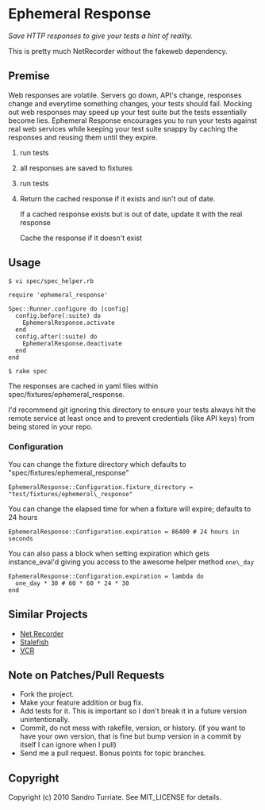 Ephemeral Response
==================

_Save HTTP responses to give your tests a hint of reality._

This is pretty much NetRecorder without the fakeweb dependency.

## Premise

Web responses are volatile. Servers go down, API's change, responses change and
everytime something changes, your tests should fail. Mocking out web responses
may speed up your test suite but the tests essentially become lies. Ephemeral
Response encourages you to run your tests against real web services while
keeping your test suite snappy by caching the responses and reusing them until
they expire.

1. run tests
2. all responses are saved to fixtures
3. run tests
4.  Return the cached response if it exists and isn't out of date.

    If a cached response exists but is out of date, update it with the real response

    Cache the response if it doesn't exist

## Usage

    $ vi spec/spec_helper.rb

    require 'ephemeral_response'

    Spec::Runner.configure do |config|
      config.before(:suite) do
        EphemeralResponse.activate
      end
      config.after(:suite) do
        EphemeralResponse.deactivate
      end
    end

    $ rake spec

The responses are cached in yaml files within spec/fixtures/ephemeral\_response.

I'd recommend git ignoring this directory to ensure your tests always hit the
remote service at least once and to prevent credentials (like API keys) from
being stored in your repo.

### Configuration

You can change the fixture directory which defaults to "spec/fixtures/ephemeral\_response"

    EphemeralResponse::Configuration.fixture_directory = "test/fixtures/ephemeral\_response"

You can change the elapsed time for when a fixture will expire; defaults to 24 hours

    EphemeralResponse::Configuration.expiration = 86400 # 24 hours in seconds

You can also pass a block when setting expiration which gets instance\_eval'd
giving you access to the awesome helper method `one\_day`

    EphemeralResponse::Configuration.expiration = lambda do
      one_day * 30 # 60 * 60 * 24 * 30
    end

## Similar Projects
* [Net Recorder](http://github.com/chrisyoung/netrecorder)
* [Stalefish](http://github.com/jsmestad/stale_fish)
* [VCR](http://github.com/myronmarston/vcr)

## Note on Patches/Pull Requests

* Fork the project.
* Make your feature addition or bug fix.
* Add tests for it. This is important so I don't break it in a
  future version unintentionally.
* Commit, do not mess with rakefile, version, or history.
  (if you want to have your own version, that is fine but bump version in a commit by itself I can ignore when I pull)
* Send me a pull request. Bonus points for topic branches.

## Copyright

Copyright (c) 2010 Sandro Turriate. See MIT_LICENSE for details.
